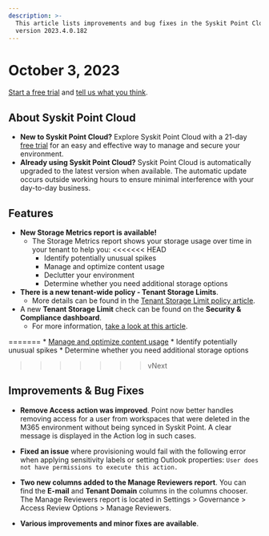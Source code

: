 ```yaml
---
description: >-
  This article lists improvements and bug fixes in the Syskit Point Cloud
  version 2023.4.0.182
---
```


# October 3, 2023

[Start a free trial](https://www.syskit.com/products/point/free-trial/) and [tell us what you think](https://www.syskit.com/company/contact-us/).

## About Syskit Point Cloud

* **New to Syskit Point Cloud?** Explore Syskit Point Cloud with a 21-day [free trial](https://www.syskit.com/products/point/free-trial/) for an easy and effective way to manage and secure your environment.
* **Already using Syskit Point Cloud?** Syskit Point Cloud is automatically upgraded to the latest version when available. The automatic update occurs outside working hours to ensure minimal interference with your day-to-day business.

## Features
* **New Storage Metrics report is available!**
  * The Storage Metrics report shows your storage usage over time in your tenant to help you: 
<<<<<<< HEAD
    * Identify potentially unusual spikes
    * Manage and optimize content usage 
    * Declutter your environment
    * Determine whether you need additional storage options
* **There is a new tenant-wide policy - Tenant Storage Limits**.
  * More details can be found in the [Tenant Storage Limit policy article](../../governance-and-automation/automated-workflows/tenant-storage-admin.md).
* A new **Tenant Storage Limit** check can be found on the **Security & Compliance dashboard**.
  * For more information, [take a look at this article](../../governance-and-automation/security-compliance-checks/tenant-storage.md).

=======
    * [Manage and optimize content usage](../../governance-and-automation/optimize-storage.md)
    * Identify potentially unusual spikes
    * Determine whether you need additional storage options
>>>>>>> vNext

## Improvements & Bug Fixes

* **Remove Access action was improved**. Point now better handles removing access for a user from workspaces that were deleted in the M365 environment without being synced in Syskit Point. A clear message is displayed in the Action log in such cases.
* **Fixed an issue** where provisioning would fail with the following error when applying sensitivity labels or setting Outlook properties:
`User does not have permissions to execute this action.`
* **Two new columns added to the Manage Reviewers report**. You can find the **E-mail** and **Tenant Domain** columns in the columns chooser. The Manage Reviewers report is located in Settings > Governance > Access Review Options > Manage Reviewers.

* **Various improvements and minor fixes are available**.
